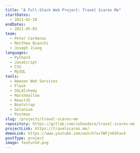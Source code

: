 ```yaml
---
title: "A Full-Stack Web Project: Travel Scares Me"
startDates:
  - 2021-02-28
endDates:
  - 2021-05-03
team:
  - Peter Cardenas
  - Matthew Bianchi
  - Joseph Jiang
languages:
  - Python3
  - JavaScript
  - CSS
  - MySQL
tools:
  - Amazon Web Services
  - Flask
  - SQLAlchemy
  - Marshmallow
  - ReactJS
  - Bootstrap
  - Selenium
  - Postman
slug: /projects/travel-scares-me
repository: https://gitlab.com/suhasdara/travel-scares-me
projectLink: https://travelscares.me/
demoLink: https://www.youtube.com/watch?v=fWFjnH2Fas4
postType: project
image: featured.png
---
```

